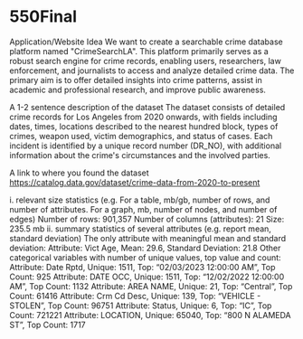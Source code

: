 # 550Final
Application/Website Idea
We want to create a searchable crime database platform named "CrimeSearchLA". This platform primarily serves as a robust search engine for crime records, enabling users, researchers, law enforcement, and journalists to access and analyze detailed crime data. The primary aim is to offer detailed insights into crime patterns, assist in academic and professional research, and improve public awareness.

A 1-2 sentence description of the dataset
The dataset consists of detailed crime records for Los Angeles from 2020 onwards, with fields including dates, times, locations described to the nearest hundred block, types of crimes, weapon used, victim demographics, and status of cases. Each incident is identified by a unique record number (DR_NO), with additional information about the crime's circumstances and the involved parties. 

A link to where you found the dataset
https://catalog.data.gov/dataset/crime-data-from-2020-to-present

i. relevant size statistics (e.g. For a table, mb/gb, number of rows, and number of
attributes. For a graph, mb, number of nodes, and number of edges)
Number of rows: 901,357
Number of columns (attributes): 21
Size: 235.5 mb
ii. summary statistics of several attributes (e.g. report mean, standard deviation)
The only attribute with meaningful mean and standard deviation:
Attribute: Vict Age, Mean: 29.6, Standard Deviation: 21.8 
	Other categorical variables with number of unique values, top value and count:
Attribute: Date Rptd, Unique: 1511, Top: “02/03/2023 12:00:00 AM”, Top Count: 925
Attribute: DATE OCC, Unique: 1511, Top: “12/02/2022 12:00:00 AM”, Top Count: 1132
Attribute: AREA NAME, Unique: 21, Top: “Central”, Top Count: 61416
Attribute: Crm Cd Desc, Unique: 139, Top: “VEHICLE - STOLEN”, Top Count: 96751
Attribute: Status, Unique: 6, Top: “IC”, Top Count: 721221
Attribute: LOCATION, Unique: 65040, Top: “800 N ALAMEDA ST”, Top Count: 1717
